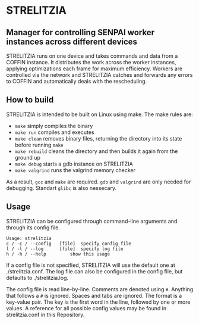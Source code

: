 # STRELITZIA
## Manager for controlling SENPAI worker instances across different devices
STRELITZIA runs on one device and takes commands and data from a COFFIN instance.
It distributes the work across the worker instances, applying optimizations each frame for maximum efficiency.
Workers are controlled via the network and STRELITZIA catches and forwards any errors to COFFIN and automatically deals with the rescheduling.

## How to build
STRELITZIA is intended to be built on Linux using make.
The make rules are:
- `make` simply compiles the binary
- `make run` compiles and executes
- `make clean` removes binary files, returning the directory into its state before running `make`
- `make rebuild` cleans the directory and then builds it again from the ground up
- `make debug` starts a gdb instance on STRELITZIA
- `make valgrind` runs the valgrind memory checker

As a result, `gcc` and `make` are required.
`gdb` and `valgrind` are only needed for debugging.
Standart `glibc` is also nessecary.

## Usage
STRELITZIA can be configured through command-line arguments and through its config file.
```
Usage: strelitzia
c / -c / --config	[file]	specify config file
l / -l / --log		[file]	specify log file
h / -h / --help			show this usage
```

If a config file is not specified, STRELITZIA will use the default one at ./strelitzia.conf.
The log file can also be configured in the config file, but defaults to ./strelitzia.log.

The config file is read line-by-line.
Comments are denoted using `#`.
Anything that follows a `#` is ignored.
Spaces and tabs are ignored.
The format is a key-value pair.
The key is the first word in the line, followed by one or more values.
A reference for all possible config values may be found in strelitzia.conf in this Repository.
